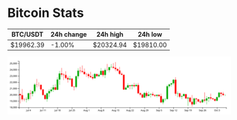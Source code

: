 # Bitcoin Stats

BTC/USDT|24h change|24h high|24h low|
|---|---|---|---|
|$19962.39|-1.00%|$20324.94|$19810.00|

<img src="./chart.svg">
